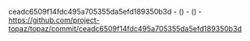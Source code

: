ceadc6509f14fdc495a705355da5efd189350b3d -  () -  () - https://github.com/project-topaz/topaz/commit/ceadc6509f14fdc495a705355da5efd189350b3d
